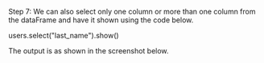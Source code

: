 
Step 7: We can also select only one column or more than one column from the dataFrame and have it shown using the code below.

users.select("last_name").show()

 

The output is as shown in the screenshot below.


 

